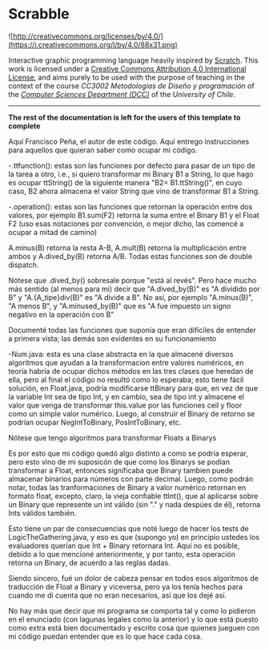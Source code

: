 # Scrabble

![http://creativecommons.org/licenses/by/4.0/](https://i.creativecommons.org/l/by/4.0/88x31.png)

Interactive graphic programming language heavily inspired by 
[Scratch](https://scratch.mit.edu).
This work is licensed under a
[Creative Commons Attribution 4.0 International License](http://creativecommons.org/licenses/by/4.0/), 
and aims purely to be used with the purpose of teaching in the context of the course 
_CC3002 Metodologías de Diseño y programación_ of the 
[_Computer Sciences Department (DCC)_](https://www.dcc.uchile.cl) of the 
_University of Chile_.

---

**The rest of the documentation is left for the users of this template to complete**

Aquí Francisco Peña, el autor de este código. Aquí entrego instrucciones para aquellos que quieran saber
como ocupar mi código.

-.ttfunction(): estas son las funciones por defecto para pasar de un tipo de la tarea a otro, 
i.e., si quiero transformar mi Binary B1 a String, lo que hago es ocupar
ttString() de la siguiente manera "B2= B1.ttString()", en cuyo caso, B2 ahora almacena
el valor String que vino de transformar B1 a String.

-.operation(): estas son las funciones que retornan la operación entre dos valores, 
por ejemplo B1.sum(F2) retorna la suma entre el Binary B1 y el Float F2 (uso esas 
notaciones por convención, o mejor dicho, las comencé a ocupar a mitad de camino) 

A.minus(B) retorna la resta A-B, A.mult(B) retorna la multiplicación entre ambos 
y A.dived_by(B) retorna A/B. Todas estas funciones son de double dispatch. 

Nótese que .dived_by() sobresale porque "está al revés". Pero hace mucho más 
sentido (al menos para mi) decir que "A.dived_by(B)" es "A dividido por B" y 
"A.{A_tipe}div(B)" es "A divide a B". No así, por ejemplo "A.minus(B)", "A menos B", 
y "A.minused_by(B)" que es "A fue impuesto un signo negativo en la operación 
con B"

Documenté todas las funciones que suponía que eran difíciles de entender a primera 
vista; las demás son evidentes en su funcionamiento

-Num.java: esta es una clase abstracta en la que almacené diversos algoritmos
que ayudan a la transformacion entre valores numéricos, en teoría habría de ocupar
dichos métodos en las tres clases que heredan de ella, pero al final el código no
resultó como lo esperaba; esto tiene fácil solución, en Float.java, podría
modificarse ttBinary para que, en vez de que la variable Int sea de tipo Int, y 
en cambio, sea de tipo int y almacene el valor que venga de transformar this.value
por las funciones ceil y floor como un simple valor numérico. Luego, al construir 
el Binary de retorno se podrían ocupar NegIntToBinary, PosIntToBinary, etc.

Nótese que tengo algoritmos para transformar Floats a Binarys

Es por esto que mi código quedó algo distinto a como se podría esperar, pero esto
vino de mi suposicón de que como los Binarys se podían transformar a Float, 
entonces significaba que Binary tambíen puede almacenar binarios para 
números con parte decimal. Luego, como podrán notar, todas las tranformaciones 
de Binary a valor numérico retornan en formato float, excepto, claro, la vieja
confiable ttInt(), que al aplicarse sobre un Binary que represente un int 
válido (sin "." y nada despúes de él), retorna Ints válidos también.

Esto tiene un par de consecuencias que noté luego de hacer los tests de 
LogicTheGathering.java, y eso es que (supongo yo) en principio ustedes los 
evaluadores querían que Int + Binary retornara Int. Aquí no es posible, debido a 
lo que mencioné anteriormente, y por tanto, esta operación retorna un Binary, 
de acuerdo a las reglas dadas. 

Siendo sincero, fué un dolor de cabeza pensar en todos esos algoritmos de 
traducción de Float a Binary y viceversa, pero ya los tenía hechos para cuando 
me di cuenta que no eran necesarios, así que los dejé así.

No hay más que decir que mi programa se comporta tal y como lo pidieron en el 
enunciado (con lagunas legales como la anterior) y lo que está puesto como 
extra está bien documentado y escrito cosa que quienes jueguen con mi 
código puedan entender que es lo que hace cada cosa.

